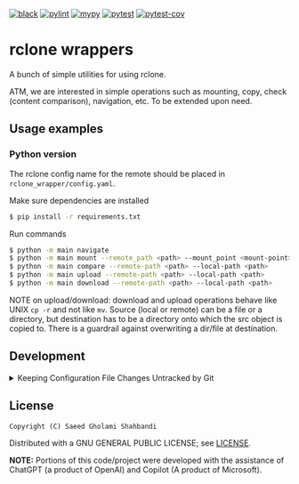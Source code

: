 [![black](https://github.com/saeedghsh/rclone_wrapper/actions/workflows/formatting.yml/badge.svg?branch=master)](https://github.com/saeedghsh/rclone_wrapper/actions/workflows/formatting.yml)
[![pylint](https://github.com/saeedghsh/rclone_wrapper/actions/workflows/pylint.yml/badge.svg?branch=master)](https://github.com/saeedghsh/rclone_wrapper/actions/workflows/pylint.yml)
[![mypy](https://github.com/saeedghsh/rclone_wrapper/actions/workflows/type-check.yml/badge.svg?branch=master)](https://github.com/saeedghsh/rclone_wrapper/actions/workflows/type-check.yml)
[![pytest](https://github.com/saeedghsh/rclone_wrapper/actions/workflows/pytest.yml/badge.svg?branch=master)](https://github.com/saeedghsh/rclone_wrapper/actions/workflows/pytest.yml)
[![pytest-cov](https://github.com/saeedghsh/rclone_wrapper/actions/workflows/pytest-cov.yml/badge.svg?branch=master)](https://github.com/saeedghsh/rclone_wrapper/actions/workflows/pytest-cov.yml)

# rclone wrappers
A bunch of simple utilities for using rclone.  

ATM, we are interested in simple operations such as mounting, copy, check (content comparison), navigation, etc.
To be extended upon need.

## Usage examples


### Python version
The rclone config name for the remote should be placed in `rclone_wrapper/config.yaml`.

Make sure dependencies are installed
```bash
$ pip install -r requirements.txt
```

Run commands
```bash
$ python -m main navigate
$ python -m main mount --remote_path <path> --mount_point <mount-point>
$ python -m main compare --remote-path <path> --local-path <path>
$ python -m main upload --remote-path <path> --local-path <path>
$ python -m main download --remote-path <path> --local-path <path>
```

NOTE on upload/download:
download and upload operations behave like UNIX `cp -r` and not like `mv`.
Source (local or remote) can be a file or a directory, but destination has to be a directory onto which the src object is copied to.
There is a guardrail against overwriting a dir/file at destination.

## Development

<details>
<summary>Keeping Configuration File Changes Untracked by Git</summary>

Once set, these commands do not need to be repeated.

Ignore Local Changes (Git Won't Track Updates):
```bash
git update-index --assume-unchanged rclone_wrapper/config.yaml
git update-index --no-assume-unchanged rclone_wrapper/config.yaml # to revert
```

Prevent File Reset on `git reset --hard`:
```bash
git update-index --skip-worktree rclone_wrapper/config.yaml
git update-index --no-skip-worktree rclone_wrapper/config.yaml # To undo
```
</details>


## License
```
Copyright (C) Saeed Gholami Shahbandi
```

Distributed with a GNU GENERAL PUBLIC LICENSE; see [LICENSE](https://github.com/saeedghsh/rclone_wapper/blob/master/LICENSE).  

**NOTE:** Portions of this code/project were developed with the assistance of ChatGPT (a product of OpenAI) and Copilot (A product of Microsoft).